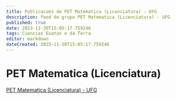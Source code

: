 ```yaml
---
title: Publicacoes de PET Matematica (Licenciatura) - UFG 
description: feed do grupo PET Matematica (Licenciatura) - UFG
published: true
date: 2023-11-30T15:05:17.759246
tags: Ciencias Exatas e da Terra
editor: markdown
dateCreated: 2023-11-30T15:05:17.759246
---
```


# PET Matematica (Licenciatura)
[PET Matematica (Licenciatura) - UFG](/grupo/288PETMatematicaLicenciaturaUFG)